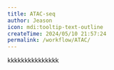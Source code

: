 ```yaml
---
title: ATAC-seq
author: Jeason
icon: mdi:tooltip-text-outline
createTime: 2024/05/10 21:57:24
permalink: /workflow/ATAC/
---
```

kkkkkkkkkkkkkkk
